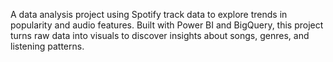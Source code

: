 A data analysis project using Spotify track data to explore trends in popularity and audio features. Built with Power BI and BigQuery, this project turns raw data into visuals to discover insights about songs, genres, and listening patterns.
